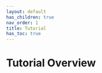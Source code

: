 ```yaml
---
layout: default
has_children: true
nav_order: 1
title: Tutorial
has_toc: true
---
```


# Tutorial Overview